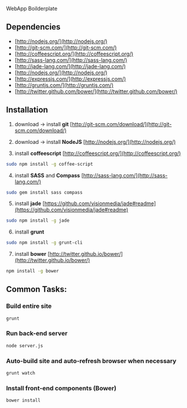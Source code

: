WebApp Boilderplate

## Dependencies

* [http://nodejs.org/](http://nodejs.org/)
* [http://git-scm.com/](http://git-scm.com/)
* [http://coffeescript.org/](http://coffeescript.org/)
* [http://sass-lang.com/](http://sass-lang.com/)
* [http://jade-lang.com/](http://jade-lang.com/)
* [http://nodejs.org/](http://nodejs.org/)
* [http://expressjs.com/](http://expressjs.com/)
* [http://gruntjs.com/](http://gruntjs.com/)
* [http://twitter.github.com/bower/](http://twitter.github.com/bower/)


## Installation

1. download -> install **git**
  [http://git-scm.com/download/](http://git-scm.com/download/)

2. download -> install **NodeJS**
  [http://nodejs.org/](http://nodejs.org/)

3. install **coffeescript**
  [http://coffeescript.org/](http://coffeescript.org/)
  ```bash
  sudo npm install -g coffee-script
  ```
4. install **SASS** and **Compass**
  [http://sass-lang.com/](http://sass-lang.com/)
  ```bash
  sudo gem install sass compass
  ```
5. install **jade**
  [https://github.com/visionmedia/jade#readme](https://github.com/visionmedia/jade#readme)
  ```bash
  sudo npm install -g jade
  ```
6. install **grunt**
  ```bash
  sudo npm install -g grunt-cli
  ```
7. install **bower**
  [http://twitter.github.io/bower/](http://twitter.github.io/bower/)
  ```bash
  npm install -g bower
  ```


## Common Tasks:

### Build entire site
```bash
grunt
```

### Run back-end server
```bash
node server.js
```

### Auto-build site and auto-refresh browser when necessary
```bash
grunt watch
```

### Install front-end components (Bower)
```bash
bower install
```

